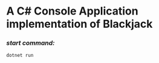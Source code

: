 # A C# Console Application implementation of Blackjack #  

### *start command:* ###

```
dotnet run
```
